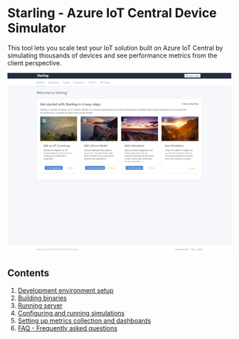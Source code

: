 # Starling - Azure IoT Central Device Simulator
This tool lets you scale test your IoT solution built on Azure IoT Central by simulating thousands of devices
and see performance metrics from the client perspective.

![picture alt](docs/assets/ux-start.png "Starling Startup")


## Contents ##
1. [Development environment setup](docs/devsetup.md)
2. [Building binaries](docs/build.md)
3. [Running server](docs/running.md)
4. [Configuring and running simulations](docs/configure.md)
5. [Setting up metrics collection and dashboards](docs/metrics.md)
6. [FAQ - Frequently asked questions](docs/faq.md)

